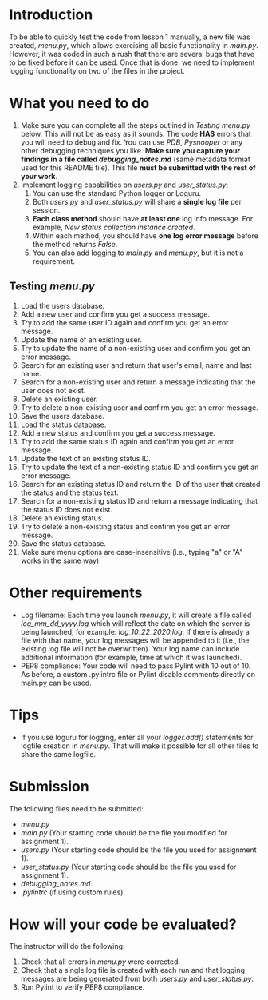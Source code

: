 # Introduction #

To be able to quickly test the code from lesson 1 manually, a new file was created, *menu.py*, which allows exercising all basic functionality in *main.py*. However, it was coded in such a rush that there are several bugs that have to be fixed before it can be used. Once that is done, we need to implement logging functionality on two of the files in the project.

# What you need to do #

1. Make sure you can complete all the steps outlined in *Testing menu.py* below. This will not be as easy as it sounds. The code **HAS** errors that you will need to debug and fix. You can use *PDB*, *Pysnooper* or any other debugging techniques you like. **Make sure you capture your findings in a file called *debugging_notes.md*** (same metadata format used for this README file). This file **must be submitted with the rest of your work**.
1. Implement logging capabilities on *users.py* and *user_status.py*:
    1. You can use the standard Python logger or Loguru.
    1. Both *users.py* and *user_status.py* will share a **single log file** per session.
    1. **Each class method** should have **at least one** log info message. For example, *New status collection instance created*.
    1. Within each method, you should have **one log error message** before the method returns *False*.
    1. You can also add logging to *main.py* and *menu.py*, but it is not a requirement.

## Testing *menu.py* ##

1. Load the users database.
1. Add a new user and confirm you get a success message.
1. Try to add the same user ID again and confirm you get an error message.
1. Update the name of an existing user.
1. Try to update the name of a non-existing user and confirm you get an error message.
1. Search for an existing user and return that user's email, name and last name.
1. Search for a non-existing user and return a message indicating that the user does not exist.
1. Delete an existing user.
1. Try to delete a non-existing user and confirm you get an error message.
1. Save the users database.
1. Load the status database.
1. Add a new status and confirm you get a success message.
1. Try to add the same status ID again and confirm you get an error message.
1. Update the text of an existing status ID.
1. Try to update the text of a non-existing status ID and confirm you get an error message.
1. Search for an existing status ID and return the ID of the user that created the status and the status text.
1. Search for a non-existing status ID and return a message indicating that the status ID does not exist.
1. Delete an existing status.
1. Try to delete a non-existing status and confirm you get an error message.
1. Save the status database.
1. Make sure menu options are case-insensitive (i.e., typing "a" or "A" works in the same way).

# Other requirements #

* Log filename: Each time you launch *menu.py*, it will create a file called *log_mm_dd_yyyy.log* which will reflect the date on which the server is being launched, for example: *log_10_22_2020.log*. If there is already a file with that name, your log messages will be appended to it (i.e., the existing log file will not be overwritten). Your log name can include additional information (for example, time at which it was launched).
* PEP8 compliance: Your code will need to pass Pylint with 10 out of 10. As before, a custom .pylintrc file or Pylint disable comments directly on main.py can be used.
	
# Tips #

* If you use loguru for logging, enter all your *logger.add()* statements for logfile creation in *menu.py*. That will make it possible for all other files to share the same logfile.

# Submission #

The following files need to be submitted:

* *menu.py*
* *main.py* (Your starting code should be the file you modified for assignment 1).
* *users.py* (Your starting code should be the file you used for assignment 1).
* *user_status.py* (Your starting code should be the file you used for assignment 1).
* *debugging_notes.md*.
* *.pylintrc* (if using custom rules).

# How will your code be evaluated? #

The instructor will do the following:

1. Check that all errors in *menu.py* were corrected.
1. Check that a single log file is created with each run and that logging messages are being generated from both *users.py* and *user_status.py*.
1. Run Pylint to verify PEP8 compliance.

